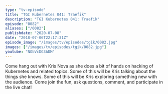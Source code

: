 ```yaml
---
type: "tv-episode"
title: "TGI Kubernetes 041: Traefik"
description: "TGI Kubernetes 041: Traefik"
episode: "0082"
aliases: ["/0082"]
publishdate: "2020-07-08"
date: "2018-07-06T22:17:31Z"
episode_image: "/images/tv/episodes/tgik/0082.jpg"
images: ["/images/tv/episodes/tgik/0082.jpg"]
youtube: "NObVcDG3ADM"
---
```


Come hang out with Kris Nova as she does a bit of hands on hacking of Kubernetes and related topics. Some of this will be Kris talking about the things she knows. Some of this will be Kris exploring something new with the audience. Come join the fun, ask questions, comment, and participate in the live chat!
